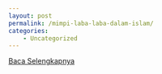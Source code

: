 ```yaml
---
layout: post
permalink: /mimpi-laba-laba-dalam-islam/
categories:
    - Uncategorized
---
```


[Baca Selengkapnya](/07)